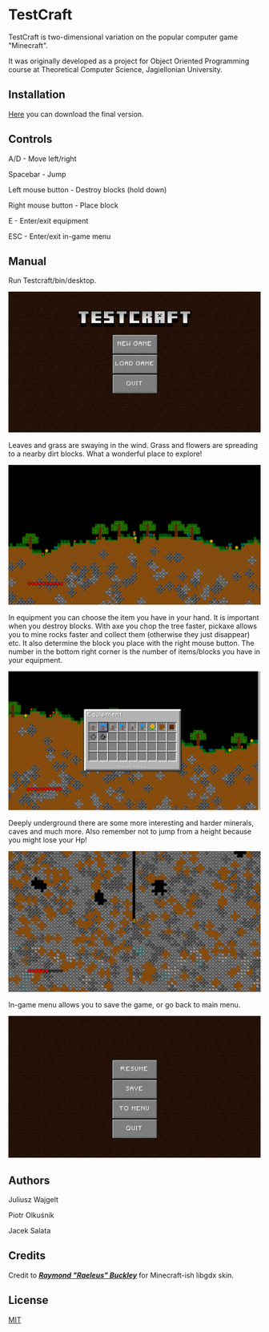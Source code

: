 # TestCraft

TestCraft is two-dimensional variation on the popular computer game "Minecraft".

It was originally developed as a project for Object Oriented Programming course at Theoretical Computer Science, Jagiellonian University.


## Installation

[Here](https://github.com/jwajgelt/TestCraft/releases) you can download the final version.

## Controls

A/D - Move left/right

Spacebar - Jump

Left mouse button - Destroy blocks (hold down)

Right mouse button - Place block

E - Enter/exit equipment

ESC - Enter/exit in-game menu 

## Manual

Run Testcraft/bin/desktop.

![Screenshot1](assets/man1.png)

Leaves and grass are swaying in the wind. Grass and flowers are spreading to a nearby dirt blocks. What a wonderful place to explore!

![Screenshot2](assets/man2.png)

In equipment you can choose the item you have in your hand. It is important when you  destroy blocks. With axe you chop the tree faster, pickaxe allows you to mine rocks faster and collect them (otherwise they just disappear)
etc. It also determine the block you place with the right mouse button. The number in the bottom right corner is the number of items/blocks you have in your equipment.

![Screenshot3](assets/man3.png)

Deeply underground there are some more interesting and harder minerals, caves and much more. Also remember not to jump from a height because you might lose your Hp!

![Screenshot4](assets/man4.png)

In-game menu allows you to save the game, or go back to main menu.

![Screenshot4](assets/man5.png)


## Authors

Juliusz Wajgelt

Piotr Olkuśnik

Jacek Salata

## Credits

Credit to [***Raymond "Raeleus" Buckley***](https://ray3k.wordpress.com/software/skin-composer-for-libgdx/) for Minecraft-ish libgdx skin.

## License
[MIT](https://choosealicense.com/licenses/mit/)
